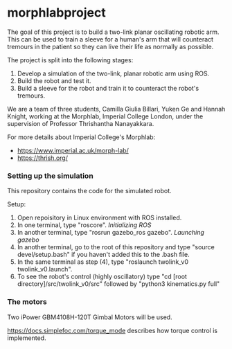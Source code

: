 # morphlabproject

The goal of this project is to build a two-link planar oscillating robotic arm. This can be used to train a sleeve for a human's arm that will counteract tremours in the patient so they can live their life as normally as possible.

The project is split into the following stages:
1. Develop a simulation of the two-link, planar robotic arm using ROS.
2. Build the robot and test it.
3. Build a sleeve for the robot and train it to counteract the robot's tremours. 

We are a team of three students, Camilla Giulia Billari, Yuken Ge and Hannah Knight, working at the Morphlab, Imperial College London, under the supervision of Professor Thrishantha Nanayakkara.

For more details about Imperial College's Morphlab:
- https://www.imperial.ac.uk/morph-lab/
- https://thrish.org/

### Setting up the simulation

This repository contains the code for the simulated robot.

Setup:
1. Open repoisitory in Linux environment with ROS installed.
2. In one terminal, type "roscore". _Initializing ROS_
3. In another terminal, type "rosrun gazebo_ros gazebo". _Launching gazebo_
4. In another terminal, go to the root of this repository and type "source devel/setup.bash" if you haven't added this to the .bash file.
5. In the same terminal as step (4), type "roslaunch twolink_v0 twolink_v0.launch".
6. To see the robot's control (highly oscillatory) type "cd [root directory]/src/twolink_v0/src" followed by "python3 kinematics.py full" 

### The motors

Two iPower GBM4108H-120T Gimbal Motors will be used.

https://docs.simplefoc.com/torque_mode describes how torque control is implemented.
